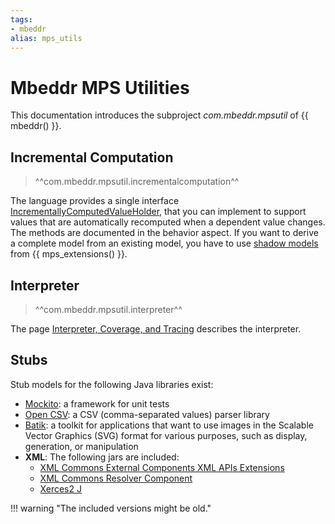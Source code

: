 ```yaml
---
tags:
- mbeddr
alias: mps_utils
---
```


# Mbeddr MPS Utilities

This documentation introduces the subproject *com.mbeddr.mpsutil* of {{ mbeddr() }}.

## Incremental Computation

> ^^com.mbeddr.mpsutil.incrementalcomputation^^

The language provides a single interface [IncrementallyComputedValueHolder](http://127.0.0.1:63320/node?ref=r%3A644d327d-a4dc-4e49-b137-5aa4630bcd32%28com.mbeddr.mpsutil.incrementalcomputation.structure%29%2F3315277234172465334), that you can implement to support values that are automatically
recomputed when a dependent value changes. The methods are documented in the behavior aspect. If you want to derive a complete model from an existing model, you have to use [shadow models](https://jetbrains.github.io/MPS-extensions/extensions/other/shadow-models/)
from {{ mps_extensions() }}.

## Interpreter

> ^^com.mbeddr.mpsutil.interpreter^^

The page [Interpreter, Coverage, and Tracing](interpreter.md) describes the interpreter.

## Stubs

Stub models for the following Java libraries exist:

- [Mockito](https://site.mockito.org/): a framework for unit tests
- [Open CSV](https://opencsv.sourceforge.net/): a CSV (comma-separated values) parser library
- [Batik](https://xmlgraphics.apache.org/batik/): a toolkit for applications that want to use images in the Scalable Vector Graphics (SVG) format for various purposes, such as display, generation, or manipulation
- **XML**: The following jars are included:
    - [XML Commons External Components XML APIs Extensions](https://mvnrepository.com/artifact/xml-apis/xml-apis-ext)
    - [XML Commons Resolver Component](https://mvnrepository.com/artifact/xml-resolver/xml-resolver)
    - [Xerces2 J](https://mvnrepository.com/artifact/xerces/xercesImpl)

!!! warning "The included versions might be old."
